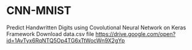 # CNN-MNIST
Predict Handwritten Digits using Covolutional Neural Network on Keras Framework
Download data.csv file https://drive.google.com/open?id=1AvTyx6RqNTQ5Op4TG6xTtWocWn9X2gYp

